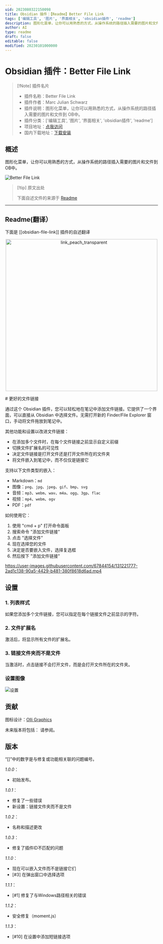 ```yaml
---
uid: 2023080322150098
title: Obsidian 插件：【Readme】Better File Link
tags: ['编辑工具', '图片', '界面相关', 'obsidian插件', 'readme']
description: 图形化菜单，让你可以用熟悉的方式，从操作系统的路径插入需要的图片和文件到 OB中。
author: AI
type: readme
draft: false
editable: false
modified: 20230101000000
---
```


# Obsidian 插件：Better File Link

> [!Note] 插件名片
> - 插件名称：Better File Link
> - 插件作者：Marc Julian Schwarz
> - 插件说明：图形化菜单，让你可以用熟悉的方式，从操作系统的路径插入需要的图片和文件到 OB中。
> - 插件分类：['编辑工具', '图片', '界面相关', 'obsidian插件', 'readme']
> - 项目地址：[点我访问](https://github.com/marcjulianschwarz/obsidian-file-link)
> - 国内下载地址：[下载安装](https://pkmer.cn/products/plugin/pluginMarket/?obsidian-file-link)

## 概述

图形化菜单，让你可以用熟悉的方式，从操作系统的路径插入需要的图片和文件到 OB中。

![Better File Link](https://cdn.pkmer.cn/covers/obsidian-file-link.PNG!pkmer)

> [!tip] 原文出处
> 
>下面自述文件的来源于 [Readme](https://ghproxy.net/https://raw.githubusercontent.com/marcjulianschwarz/obsidian-file-link/master/README.md)
> 

---

## Readme(翻译）

下面是 [[obsidian-file-link]] 插件的自述翻译


<p align="center">
  <img width="500" alt="link_peach_transparent" src="https://user-images.githubusercontent.com/67844154/158657066-47b6b0fb-439c-4973-82c7-9768ee472344.png">

</p>
# 更好的文件链接

通过这个 Obsidian 插件，您可以轻松地在笔记中添加文件链接。它提供了一个界面，可以直接从 Obsidian 中选择文件。无需打开新的 Finder/File Explorer 窗口，手动将文件拖放到笔记中。

其他功能和设置以改进文件链接：
- 在添加多个文件时，在每个文件链接之前显示自定义前缀
- 切换文件扩展名的可见性
- 决定文件链接是打开文件还是打开文件所在的文件夹
- 将文件嵌入到笔记中，而不仅仅是链接它

支持以下文件类型的嵌入：
- Markdown：`md`
- 图像：`png`、`jpg`、`jpeg`、`gif`、`bmp`、`svg`
- 音频：`mp3`、`webm`、`wav`、`m4a`、`ogg`、`3gp`、`flac`
- 视频：`mp4`、`webm`、`ogv`
- PDF：`pdf`

如何使用它：
1. 使用 "cmd + p" 打开命令面板
2. 搜索命令 "添加文件链接"
3. 点击 "选择文件"
4. 现在选择您的文件
5. 决定是否要嵌入文件，选择复选框
6. 然后按下 "添加文件链接"

https://user-images.githubusercontent.com/67844154/131221777-2ad1c138-90a5-4429-b481-380f8618d6ad.mp4

## 设置

### 1. 列表样式
如果您添加多个文件链接，您可以指定在每个链接文件之前显示的字符。

### 2. 文件扩展名
激活后，将显示所有文件的扩展名。

### 3. 链接文件夹而不是文件
当激活时，点击链接不会打开文件，而是会打开文件所在的文件夹。

### 设置图像
![设置](https://user-images.githubusercontent.com/67844154/131246371-68049aa6-34a5-421c-b478-513427525700.png)

## 贡献
图标设计：[Olli Graphics](https://www.olli-graphics.de)

未来版本将包括：
请参阅。

## 版本
“[]”中的数字是与修复或功能相关联的问题编号。

*1.0.0*：
- 初始发布。

*1.0.1*：
- 修复了一些错误
- 新设置：链接文件夹而不是文件

*1.0.2*：
- 名称和描述更改

*1.0.3*：
- 修复了插件ID不匹配的问题

*1.1.0*：
- 现在可以嵌入文件而不是链接它们
- [#3] 在弹出窗口中选择选项

*1.1.1*：
- [#1] 修复了与Windows路径相关的错误

*1.1.2*：
- 安全修复（moment.js）

*1.1.3*：
- [#10] 在设置中添加短链接选项



